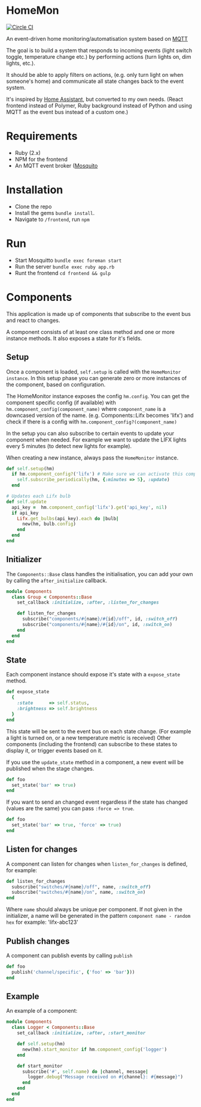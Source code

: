 # HomeMon
[![Circle CI](https://circleci.com/gh/matsimitsu/home_mon/tree/develop.svg?style=svg)](https://circleci.com/gh/matsimitsu/home_mon/tree/develop)

An event-driven home monitoring/automatisation system based on [MQTT](http://mqtt.org)

The goal is to build a system that responds to incoming events (light switch toggle, temperature change etc.)
by performing actions (turn lights on, dim lights, etc.).

It should be able to apply filters on actions, (e.g. only turn light on when someone's home)
and communicate all state changes back to the event system.

It's inspired by [Home Assistant](http://home-assistant.io), but converted to my own needs.
(React frontend instead of Polymer, Ruby background instead of Python and using MQTT as the event bus instead of a custom one.)

# Requirements

* Ruby (2.x)
* NPM for the frontend
* An MQTT event broker ([Mosquito](http://mosquitto.org)


# Installation

* Clone the repo
* Install the gems `bundle install`.
* Navigate to `/frontend`, run `npm`

# Run

* Start Mosquitto   `bundle exec foreman start`
* Run the server    `bundle exec ruby app.rb`
* Runt the frontend `cd frontend && gulp`


# Components

This application is made up of components that subscribe to the event bus and react to changes.

A component consists of at least one class method and one or more instance methods.
It also exposes a state for it's fields.

## Setup

Once a component is loaded, `self.setup` is called with the `HomeMonitor instance`.
In this setup phase you can generate zero or more instances of the component, based on configuration.

The HomeMonitor instance exposes the config `hm.config`. You can get the component specific config (if available) with `hm.component_config(component_name)` where `component_name` is a downcased version of the name. (e.g. Components::Lifx becomes 'lifx') and check if there is a config with `hm.component_config?(component_name)`

In the setup you can also subscribe to certain events to update your component when needed. For example we want to update the LIFX lights every 5 minutes (to detect new lights for example).

When creating a new instance, always pass the `HomeMonitor` instance.
``` ruby
def self.setup(hm)
  if hm.component_config?('lifx') # Make sure we can activate this component
    self.subscribe_periodically(hm, {:minutes => 5}, :update)
  end

# Updates each Lifx bulb
def self.update
  api_key =  hm.component_config('lifx').get('api_key', nil)
  if api_key
    Lifx.get_bulbs(api_key).each do |bulb|
      new(hm, bulb.config)
    end
  end
end
```
## Initializer
The `Components::Base` class handles the initialisation, you can add your own by calling the `after_initialize` callback.

``` ruby
module Components
  class Group < Components::Base
    set_callback :initialize, :after, :listen_for_changes

    def listen_for_changes
      subscribe("components/#{name}/#{id}/off", id, :switch_off)
      subscribe("components/#{name}/#{id}/on", id, :switch_on)
    end
  end
end
```

## State
Each component instance should expose it's state with a `expose_state` method.

``` ruby
def expose_state
  {
    :state      => self.status,
    :brightness => self.brightness
  }
end
```

This state will be sent to the event bus on each state change.
(For example a light is turned on, or a new temperature metric is received)
Other components (including the frontend) can subscribe to these states to
display it, or trigger events based on it.

If you use the `update_state` method in a component, a new event will be published when the stage changes.

``` ruby
def foo
  set_state('bar' => true)
end
```

If you want to send an changed event regardless if the state has changed (values are the same)
you can pass `:force => true`.

``` ruby
def foo
  set_state('bar' => true, 'force' => true)
end

```
## Listen for changes

A component can listen for changes when `listen_for_changes` is defined, for example:


``` ruby
def listen_for_changes
  subscribe("switches/#{name}/off", name, :switch_off)
  subscribe("switches/#{name}/on", name, :switch_on)
end
```

Where `name` should always be unique per component.
If not given in the initializer, a name will be generated in the pattern `component name - random hex`
for example: 'lifx-abc123'

## Publish changes

A component can publish events by calling `publish`


``` ruby
def foo
  publish('channel/specific', {'foo' => 'bar'}))
end

```

## Example
An example of a component:

``` ruby
module Components
  class Logger < Components::Base
    set_callback :initialize, :after, :start_monitor

    def self.setup(hm)
      new(hm).start_monitor if hm.component_config('logger')
    end

    def start_monitor
      subscribe('#', self.name) do |channel, message|
        logger.debug("Message received on #{channel}: #{message}")
      end
    end
  end
end
```
